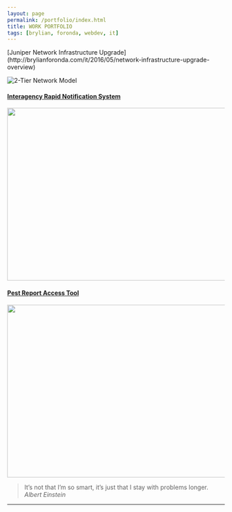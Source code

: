 ```yaml
---
layout: page
permalink: /portfolio/index.html
title: WORK PORTFOLIO
tags: [brylian, foronda, webdev, it]
---
```

<div class="align-center">[Juniper Network Infrastructure Upgrade](http://brylianforonda.com/it/2016/05/network-infrastructure-upgrade-overview)</div>



![2-Tier Network Model](https://dl.dropboxusercontent.com/u/33327425/images/it/2-Tier_Network_Design.png)

#### [Interagency Rapid Notification System]()

<img src="https://dl.dropboxusercontent.com/u/33327425/images/irns/IRNS_Notification_1.gif" alt="" style="width:600px;height:400px;">

#### [Pest Report Access Tool]()

<img src="https://dl.dropboxusercontent.com/u/33327425/images/webdev/PRAT_Widget_Metro.png" alt="" style="width:800px;height:400px;">

 > It’s not that I’m so smart, it’s just that I stay with problems longer. 
<cite>Albert Einstein</cite>
___

